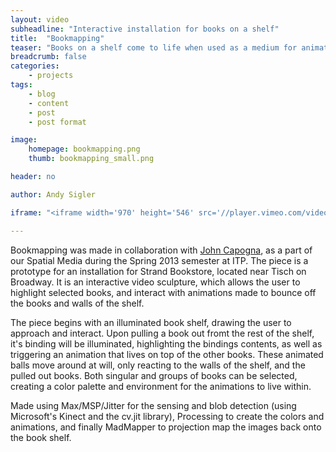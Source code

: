```yaml
---
layout: video
subheadline: "Interactive installation for books on a shelf"
title:  "Bookmapping"
teaser: "Books on a shelf come to life when used as a medium for animation and interaction."
breadcrumb: false
categories:
    - projects
tags:
    - blog
    - content
    - post
    - post format

image:
    homepage: bookmapping.png
    thumb: bookmapping_small.png

header: no

author: Andy Sigler

iframe: "<iframe width='970' height='546' src='//player.vimeo.com/video/60603629' frameborder='0' allowfullscreen></iframe>"

---
```

Bookmapping was made in collaboration with <a href="http://johncapogna.com/" target="blank">John Capogna</a>, as a part of our Spatial Media during the Spring 2013 semester at ITP. The piece is a prototype for an installation for Strand Bookstore, located near Tisch on Broadway. It is an interactive video sculpture, which allows the user to highlight selected books, and interact with animations made to bounce off the books and walls of the shelf.

The piece begins with an illuminated book shelf, drawing the user to approach and interact. Upon pulling a book out fromt the rest of the shelf, it's binding will be illuminated, highlighting the bindings contents, as well as triggering an animation that lives on top of the other books. These animated balls move around at will, only reacting to the walls of the shelf, and the pulled out books. Both singular and groups of books can be selected, creating a color palette and environment for the animations to live within.

Made using Max/MSP/Jitter for the sensing and blob detection (using Microsoft's Kinect and the cv.jit library), Processing to create the colors and animations, and finally MadMapper to projection map the images back onto the book shelf.